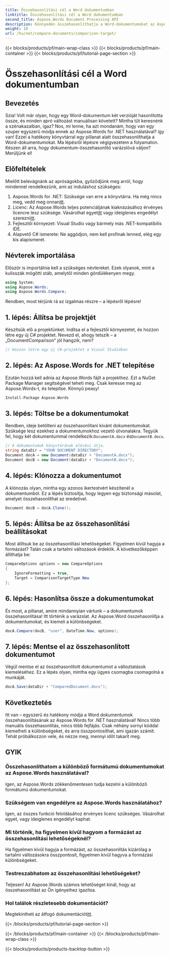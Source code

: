 ```yaml
---
title: Összehasonlítási cél a Word dokumentumban
linktitle: Összehasonlítási cél a Word dokumentumban
second_title: Aspose.Words Document Processing API
description: Könnyedén összehasonlíthatja a Word-dokumentumokat az Aspose.Words for .NET használatával ezzel a részletes, lépésről-lépésre szóló útmutatóval. Takarítson meg időt és növelje a dokumentumok összehasonlításának pontosságát.
weight: 10
url: /hu/net/compare-documents/comparison-target/
---
```


{{< blocks/products/pf/main-wrap-class >}}
{{< blocks/products/pf/main-container >}}
{{< blocks/products/pf/tutorial-page-section >}}

# Összehasonlítási cél a Word dokumentumban

## Bevezetés

Szia! Volt már olyan, hogy egy Word-dokumentum két verzióját hasonlította össze, és minden apró változást manuálisan követett? Mintha tűt keresnénk a szénakazalban, igaz? Nos, mi lenne, ha azt mondanám, hogy van egy szuper egyszerű módja ennek az Aspose.Words for .NET használatával? így van! Ezzel a hatékony könyvtárral egy pillanat alatt összehasonlíthatja a Word-dokumentumokat. Ma lépésről lépésre végigvezetem a folyamaton. Készen áll arra, hogy dokumentum-összehasonlító varázslóvá váljon? Merüljünk el!

## Előfeltételek

Mielőtt belevágnánk az apróságokba, győződjünk meg arról, hogy mindennel rendelkezünk, ami az induláshoz szükséges:

1.  Aspose.Words for .NET: Szüksége van erre a könyvtárra. Ha még nincs meg, vedd meg onnan[itt](https://releases.aspose.com/words/net/).
2.  Licenc: Az Aspose.Words teljes potenciáljának kiaknázásához érvényes licencre lesz szüksége. Vásárolhat egyet[itt](https://purchase.aspose.com/buy) vagy ideiglenes engedélyt szerezni[itt](https://purchase.aspose.com/temporary-license/).
3. Fejlesztői környezet: Visual Studio vagy bármely más .NET-kompatibilis IDE.
4. Alapvető C# ismerete: Ne aggódjon, nem kell profinak lenned, elég egy kis alapismeret.

## Névterek importálása

Először is importálnia kell a szükséges névtereket. Ezek olyanok, mint a kulisszák mögötti stáb, amelytől minden gördülékenyen megy.

```csharp
using System;
using Aspose.Words;
using Aspose.Words.Compare;
```

Rendben, most térjünk rá az izgalmas részre – a lépésről lépésre!

## 1. lépés: Állítsa be projektjét

Készítsük elő a projektünket. Indítsa el a fejlesztői környezetet, és hozzon létre egy új C# projektet. Nevezd el, ahogy tetszik – a „DocumentComparison” jól hangzik, nem?

```csharp
// Hozzon létre egy új C#-projektet a Visual Studióban
```

## 2. lépés: Az Aspose.Words for .NET telepítése

Ezután hozzá kell adnia az Aspose.Words fájlt a projekthez. Ezt a NuGet Package Manager segítségével teheti meg. Csak keresse meg az Aspose.Words-t, és telepítse. Könnyű peasy!

```bash
Install-Package Aspose.Words
```

## 3. lépés: Töltse be a dokumentumokat

Rendben, ideje betölteni az összehasonlítani kívánt dokumentumokat. Szüksége lesz ezekhez a dokumentumokhoz vezető útvonalakra. Tegyük fel, hogy két dokumentummal rendelkezik:`DocumentA.docx` és`DocumentB.docx`.

```csharp
// A dokumentumok könyvtárának elérési útja.
string dataDir = "YOUR DOCUMENT DIRECTORY";
Document docA = new Document(dataDir + "DocumentA.docx");
Document docB = new Document(dataDir + "DocumentB.docx");
```

## 4. lépés: Klónozza a dokumentumot

A klónozás olyan, mintha egy azonos ikertestvért készítenél a dokumentumból. Ez a lépés biztosítja, hogy legyen egy biztonsági másolat, amelyet összehasonlíthat az eredetivel.

```csharp
Document docB = docA.Clone();
```

## 5. lépés: Állítsa be az összehasonlítási beállításokat

Most állítsuk be az összehasonlítási lehetőségeket. Figyelmen kívül hagyja a formázást? Talán csak a tartalmi változások érdeklik. A következőképpen állíthatja be:

```csharp
CompareOptions options = new CompareOptions
{
    IgnoreFormatting = true,
    Target = ComparisonTargetType.New
};
```

## 6. lépés: Hasonlítsa össze a dokumentumokat

És most, a pillanat, amire mindannyian vártunk – a dokumentumok összehasonlítása! Itt történik a varázslat. Az Aspose.Word összehasonlítja a dokumentumokat, és kiemeli a különbségeket.

```csharp
docA.Compare(docB, "user", DateTime.Now, options);
```

## 7. lépés: Mentse el az összehasonlított dokumentumot

Végül mentse el az összehasonlított dokumentumot a változtatások kiemeléséhez. Ez a lépés olyan, mintha egy ügyes csomagba csomagolná a munkáját.

```csharp
docA.Save(dataDir + "ComparedDocument.docx");
```

## Következtetés

Itt van – egyszerű és hatékony módja a Word dokumentumok összehasonlításának az Aspose.Words for .NET használatával! Nincs több manuális összehasonlítás, nincs több fejfájás. Csak néhány sornyi kóddal kiemelheti a különbségeket, és arra összpontosíthat, ami igazán számít. Tehát próbálkozzon vele, és nézze meg, mennyi időt takarít meg.

## GYIK

### Összehasonlíthatom a különböző formátumú dokumentumokat az Aspose.Words használatával?

Igen, az Aspose.Words zökkenőmentesen tudja kezelni a különböző formátumú dokumentumokat.

### Szükségem van engedélyre az Aspose.Words használatához?

Igen, az összes funkció feloldásához érvényes licenc szükséges. Vásárolhat egyet, vagy ideiglenes engedélyt kaphat.

### Mi történik, ha figyelmen kívül hagyom a formázást az összehasonlítási lehetőségeknél?

Ha figyelmen kívül hagyja a formázást, az összehasonlítás kizárólag a tartalmi változásokra összpontosít, figyelmen kívül hagyva a formázási különbségeket.

### Testreszabhatom az összehasonlítási lehetőségeket?

Teljesen! Az Aspose.Words számos lehetőséget kínál, hogy az összehasonlítást az Ön igényeihez igazítsa.

### Hol találok részletesebb dokumentációt?

 Megtekintheti az átfogó dokumentációt[itt](https://reference.aspose.com/words/net/).

{{< /blocks/products/pf/tutorial-page-section >}}

{{< /blocks/products/pf/main-container >}}
{{< /blocks/products/pf/main-wrap-class >}}

{{< blocks/products/products-backtop-button >}}
